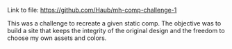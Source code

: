 Link to file: https://github.com/Haub/mh-comp-challenge-1


This was a challenge to recreate a given static comp.  The objective was to build a site that keeps the integrity of the original design and the freedom to choose my own assets and colors.